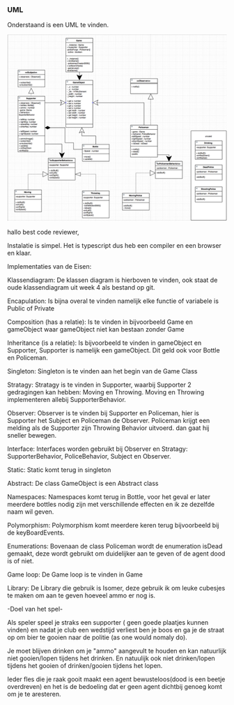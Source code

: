 ### UML
Onderstaand is een UML te vinden.

![UML](UML.png?raw=true "UML")


hallo best code reviewer,

Instalatie is simpel. Het is typescript dus heb een compiler en een browser en klaar.

Implementaties van de Eisen:

Klassendiagram:
De klassen diagram is hierboven te vinden, ook staat de oude klassendiagram uit week 4 als bestand op git.

Encapulation:
Is bijna overal te vinden namelijk elke functie of variabele is Public of Private

Composition (has a relatie): 
Is te vinden in bijvoorbeeld Game en gameObject waar gameObject niet kan bestaan zonder Game

Inheritance (is a relatie):
Is bijvoorbeeld te vinden in gameObject en Supporter, Supporter is namelijk een gameObject. Dit geld ook voor Bottle en Policeman.

Singleton:
Singleton is te vinden aan het begin van de Game Class

Stratagy:
Stratagy is te vinden in Supporter, waarbij Supporter 2 gedragingen kan hebben: Moving en Throwing. Moving en Throwing implementeren allebij SupporterBehavior.

Observer:
Observer is te vinden bij Supporter en Policeman, hier is Supporter het Subject en Policeman de Observer. Policeman krijgt een melding als de Supporter zijn Throwing Behavior uitvoerd. dan gaat hij sneller bewegen.

Interface:
Interfaces worden gebruikt bij Observer en Stratagy: SupporterBehavior, PoliceBehavior, Subject en Observer.

Static:
Static komt terug in singleton 

Abstract:
De class GameObject is een Abstract class

Namespaces:
Namespaces komt terug in Bottle, voor het geval er later meerdere bottles nodig zijn met verschillende effecten en ik ze dezelfde naam wil geven.

Polymorphism:
Polymorphism komt meerdere keren terug bijvoorbeeld bij de keyBoardEvents.

Enumerations:
Bovenaan de class Policeman wordt de enumeration isDead gemaakt, deze wordt gebruikt om duidelijker aan te geven of de agent dood is of niet.

Game loop:
De Game loop is te vinden in Game

Library:
De Library die gebruik is Isomer, deze gebruik ik om leuke cubesjes te maken om aan te geven hoeveel ammo er nog is.

-Doel van het spel-

Als speler speel je straks een supporter ( geen goede plaatjes kunnen vinden) en nadat je club een wedstijd verliest ben je boos en ga je de straat op om bier te gooien naar de politie (as one would nomaly do).

Je moet blijven drinken om je "ammo" aangevult te houden en kan natuurlijk niet gooien/lopen tijdens het drinken.
En natuulijk ook niet drinken/lopen tijdens het gooien of drinken/gooien tijdens het lopen.

Ieder fles die je raak gooit maakt een agent bewusteloos(dood is een beetje overdreven) en het is de bedoeling dat er geen agent dichtbij genoeg komt om je te aresteren.

